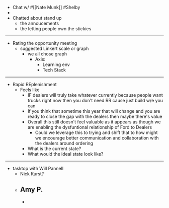 - Chat w/ #[[Nate Munk]] #Shelby
-
- Chatted about stand up
	- the annoucements
	- the letting people own the stickies
- ---
- Rating the opportunity meeting
	- suggested Linkert scale or graph
		- we all chose graph
			- Axis:
				- Learning env
				- Tech Stack
- ---
- Rapid REplenishment
	- Feels like
		- IF dealers will truly take whatever currently because people want trucks right now then you don't need RR cause just build w/e you can
		- If you think that sometime this year that will change and you are ready to close the gap with the dealers then maybe there's value
		- Overall this still doesn't feel valuable as it appears as though we are enabling the dysfuntional relationship of Ford to Dealers
			- Could we leverage this to trying and shift that to how might we encourage better communication and collaboration with the dealers around ordering
		- What is the current state?
		- What would the ideal state look like?
- ---
- tasktop with Will Pannell
	- Nick Kurst?
	- Amy P.
		-
		-